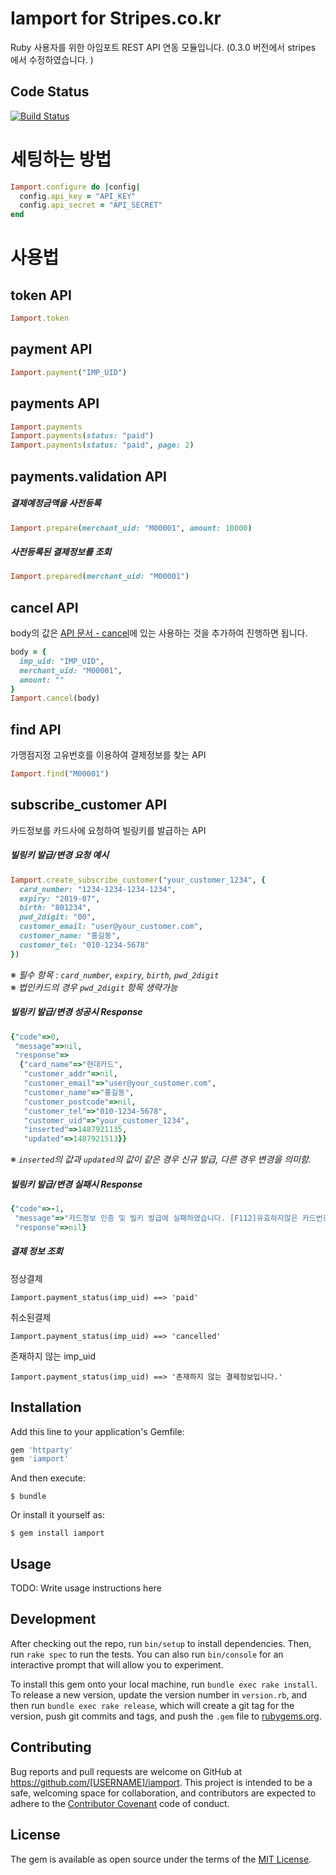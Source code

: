 # Iamport for Stripes.co.kr

Ruby 사용자를 위한 아임포트 REST API 연동 모듈입니다. (0.3.0 버전에서 stripes 에서 수정하였습니다. )

## Code Status

[![Build Status](https://travis-ci.com/stripeskr/iamport-rest-client-ruby.svg?branch=master)](https://travis-ci.org/iamport/iamport-rest-client-ruby)

# 세팅하는 방법

```ruby
Iamport.configure do |config|
  config.api_key = "API_KEY"
  config.api_secret = "API_SECRET"
end
```

# 사용법
## token API

```ruby
Iamport.token
```

## payment API

```ruby
Iamport.payment("IMP_UID")
```

## payments API

```ruby
Iamport.payments
Iamport.payments(status: "paid")
Iamport.payments(status: "paid", page: 2)
```

## payments.validation API

##### 결제예정금액을 사전등록
```ruby
Iamport.prepare(merchant_uid: "M00001", amount: 10000)
```

##### 사전등록된 결제정보를 조회
```ruby
Iamport.prepared(merchant_uid: "M00001")
```

## cancel API
body의 값은 [API 문서 - cancel](https://api.iamport.kr/#!/payments/cancelPayment)에 있는 사용하는 것을 추가하여 진행하면 됩니다.​

```ruby
body = {
  imp_uid: "IMP_UID",
  merchant_uid: "M00001",
  amount: ""
}
Iamport.cancel(body)
```

## find API
가맹점지정 고유번호를 이용하여 결제정보를 찾는 API

```ruby
Iamport.find("M00001")
```

## subscribe_customer API
카드정보를 카드사에 요청하여 빌링키를 발급하는 API

##### 빌링키 발급/변경 요청 예시

```ruby
Iamport.create_subscribe_customer("your_customer_1234", {
  card_number: "1234-1234-1234-1234",
  expiry: "2019-07",
  birth: "801234",
  pwd_2digit: "00",
  customer_email: "user@your_customer.com",
  customer_name: "홍길동",
  customer_tel: "010-1234-5678"
})
```

&#8251; *필수 항목 : `card_number`, `expiry`, `birth`, `pwd_2digit`*<br />
&#8251; *법인카드의 경우 `pwd_2digit` 항목 생략가능*

##### 빌링키 발급/변경 성공시 Response

```ruby
{"code"=>0,
 "message"=>nil,
 "response"=>
  {"card_name"=>"현대카드",
   "customer_addr"=>nil,
   "customer_email"=>"user@your_customer.com",
   "customer_name"=>"홍길동",
   "customer_postcode"=>nil,
   "customer_tel"=>"010-1234-5678",
   "customer_uid"=>"your_customer_1234",
   "inserted"=>1487921135,
   "updated"=>1487921513}}
```

&#8251; *`inserted`의 값과 `updated`의 값이 같은 경우 신규 발급, 다른 경우 변경을 의미함.*

##### 빌링키 발급/변경 실패시 Response

```ruby
{"code"=>-1,
 "message"=>"카드정보 인증 및 빌키 발급에 실패하였습니다. [F112]유효하지않은 카드번호를 입력하셨습니다. (card_bin 없음)",
 "response"=>nil}
```

##### 결제 정보 조회
정상결제 
```
Iamport.payment_status(imp_uid) ==> 'paid'
```
취소된결제
```
Iamport.payment_status(imp_uid) ==> 'cancelled'
```
존재하지 않는 imp_uid
```
Iamport.payment_status(imp_uid) ==> '존재하지 않는 결제정보입니다.'
```


## Installation

Add this line to your application's Gemfile:

```ruby
gem 'httparty'
gem 'iamport'
```

And then execute:

```shell
$ bundle
```

Or install it yourself as:

```shell
$ gem install iamport
```

## Usage

TODO: Write usage instructions here

## Development

After checking out the repo, run `bin/setup` to install dependencies. Then, run `rake spec` to run the tests. You can also run `bin/console` for an interactive prompt that will allow you to experiment.

To install this gem onto your local machine, run `bundle exec rake install`. To release a new version, update the version number in `version.rb`, and then run `bundle exec rake release`, which will create a git tag for the version, push git commits and tags, and push the `.gem` file to [rubygems.org](https://rubygems.org).

## Contributing

Bug reports and pull requests are welcome on GitHub at https://github.com/[USERNAME]/iamport. This project is intended to be a safe, welcoming space for collaboration, and contributors are expected to adhere to the [Contributor Covenant](contributor-covenant.org) code of conduct.


## License

The gem is available as open source under the terms of the [MIT License](http://opensource.org/licenses/MIT).

